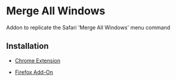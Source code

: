 # Merge All Windows

Addon to replicate the Safari 'Merge All Windows' menu command

## Installation

* [Chrome Extension][Chrome]

* [Firefox Add-On][Firefox]

[Firefox]: https://addons.mozilla.org/en-US/firefox/addon/merge/
[Chrome]: https://chrome.google.com/webstore/detail/ipmeeefpdmnicnldfibegljhcddajabj/preview
